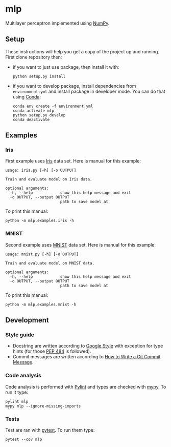 # mlp
Multilayer perceptron implemented using [NumPy](http://www.numpy.org/).

## Setup
These instructions will help you get a copy of the project up and running. First clone repository then:

- if you want to just use package, then install it with:
  ```
  python setup.py install
  ```
- if you want to develop package, install dependencies from `environment.yml` and install package in developer mode. You can do that using [Conda](https://conda.io/docs/):
  ```
  conda env create -f environment.yml
  conda activate mlp
  python setup.py develop
  conda deactivate
  ```

## Examples

### Iris
First example uses [Iris](https://archive.ics.uci.edu/ml/datasets/iris) data set. Here is manual for this example:
```
usage: iris.py [-h] [-o OUTPUT]

Train and evaluate model on Iris data.

optional arguments:
  -h, --help            show this help message and exit
  -o OUTPUT, --output OUTPUT
                        path to save model at
```

To print this manual:
```
python -m mlp.examples.iris -h
```

### MNIST
Second example uses [MNIST](http://yann.lecun.com/exdb/mnist/) data set. Here is manual for this example:
```
usage: mnist.py [-h] [-o OUTPUT]

Train and evaluate model on MNIST data.

optional arguments:
  -h, --help            show this help message and exit
  -o OUTPUT, --output OUTPUT
                        path to save model at
```

To print this manual:
```
python -m mlp.examples.mnist -h
```

## Development

### Style guide
- Docstring are written according to [Google Style](http://sphinxcontrib-napoleon.readthedocs.io/en/latest/example_google.html) with exception for type hints (for those [PEP 484](https://www.python.org/dev/peps/pep-0484/) is followed).
- Commit messages are written according to [How to Write a Git Commit Message](https://chris.beams.io/posts/git-commit/).

### Code analysis
Code analysis is performed with [Pylint](https://www.pylint.org/) and types are checked with [mypy](http://mypy-lang.org/). To run it type:
```
pylint mlp
mypy mlp --ignore-missing-imports
```

### Tests
Test are ran with [pytest](https://docs.pytest.org/en/latest/). To run them type:
```
pytest --cov mlp
```
